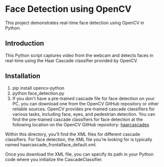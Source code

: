 # Face Detection using OpenCV

This project demonstrates real-time face detection using OpenCV in Python.

## Introduction

This Python script captures video from the webcam and detects faces in real-time using the Haar Cascade classifier provided by OpenCV.

## Installation
1. pip install opencv-python
2. python face_detection.py
3. If you don't have a pre-trained cascade file for face detection on your PC, you can download one from the OpenCV GitHub repository or other reliable sources. OpenCV provides pre-trained cascade classifiers for various tasks, including face, eyes, and pedestrian detection.
You can find the pre-trained cascade classifiers for face detection at the following location on the OpenCV GitHub repository:
[haarcascades](https://github.com/opencv/opencv/tree/master/data/haarcascades)

Within this directory, you'll find the XML files for different cascade classifiers. For face detection, the XML file you're looking for is typically named haarcascade_frontalface_default.xml.

Once you download the XML file, you can specify its path in your Python code where you initialize the CascadeClassifier. 
